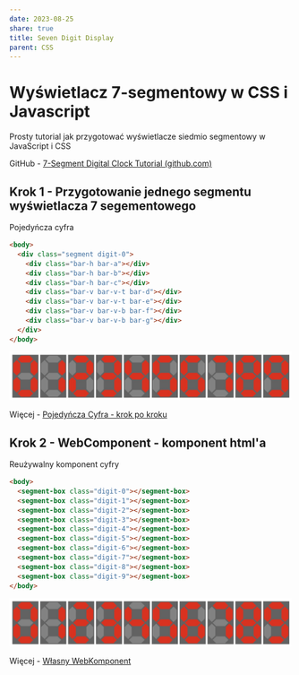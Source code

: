 ```yaml
---
date: 2023-08-25
share: true
title: Seven Digit Display
parent: CSS
---
```

# Wyświetlacz 7-segmentowy w CSS i Javascript

Prosty tutorial jak przygotować wyświetlacze siedmio segmentowy w JavaScript i CSS

GitHub - [7-Segment Digital Clock Tutorial (github.com)](https://github.com/owieczka/Tutorial-DigitalClock-JS)
## Krok 1 - Przygotowanie jednego segmentu wyświetlacza 7 segementowego

Pojedyńcza cyfra

```html
<body>
  <div class="segment digit-0">
    <div class="bar-h bar-a"></div>
    <div class="bar-h bar-b"></div>
    <div class="bar-h bar-c"></div>
    <div class="bar-v bar-v-t bar-d"></div>
    <div class="bar-v bar-v-t bar-e"></div>
    <div class="bar-v bar-v-b bar-f"></div>
    <div class="bar-v bar-v-b bar-g"></div>
  </div>
</body>
```

![Single Digit](../WebPage/css/css-assets/sevendigit/digit.jpg)

Więcej - [Pojedyńcza Cyfra - krok po kroku](seven-digit-display-step01.md)
## Krok 2 - WebComponent - komponent html'a

Reużywalny komponent cyfry
```html
<body>
  <segment-box class="digit-0"></segment-box>
  <segment-box class="digit-1"></segment-box>
  <segment-box class="digit-2"></segment-box>
  <segment-box class="digit-3"></segment-box>
  <segment-box class="digit-4"></segment-box>
  <segment-box class="digit-5"></segment-box>
  <segment-box class="digit-6"></segment-box>
  <segment-box class="digit-7"></segment-box>
  <segment-box class="digit-8"></segment-box>
  <segment-box class="digit-9"></segment-box>
</body>
```
![Single Digit](../WebPage/css/css-assets/sevendigit/digit.jpg)

Więcej - [Własny WebKomponent](WebPage/css/seven-digit-display-step02.md) 